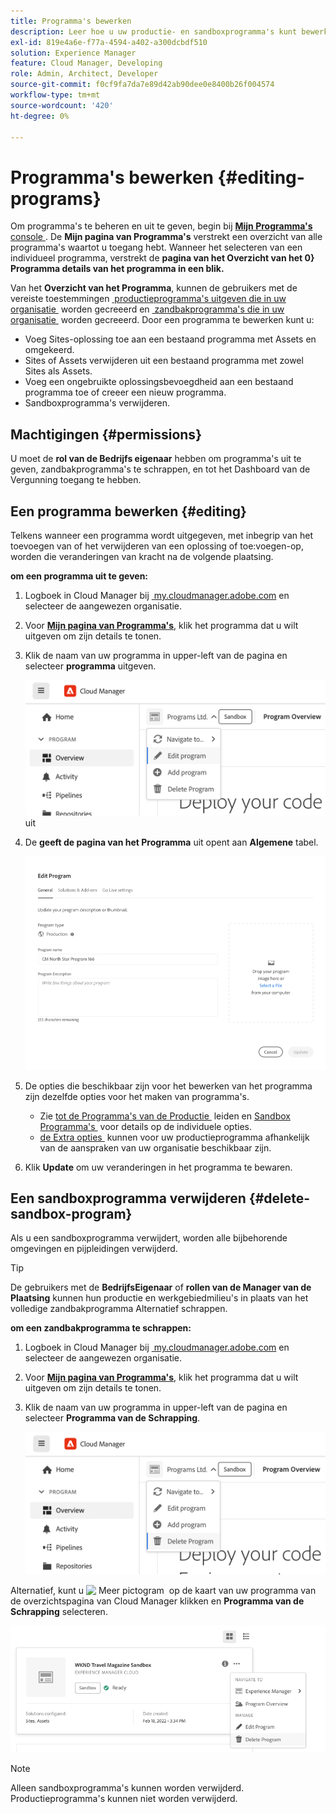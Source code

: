 ```yaml
---
title: Programma's bewerken
description: Leer hoe u uw productie- en sandboxprogramma's kunt bewerken om de opties aan te passen nadat u deze hebt gemaakt.
exl-id: 819e4a6e-f77a-4594-a402-a300dcbdf510
solution: Experience Manager
feature: Cloud Manager, Developing
role: Admin, Architect, Developer
source-git-commit: f0cf9fa7da7e89d42ab90dee0e8400b26f004574
workflow-type: tm+mt
source-wordcount: '420'
ht-degree: 0%

---
```



# Programma&#39;s bewerken {#editing-programs}

Om programma&#39;s te beheren en uit te geven, begin bij [**Mijn Programma&#39;s** console &#x200B;](/help/implementing/cloud-manager/navigation.md). De **Mijn pagina van Programma&#39;s** verstrekt een overzicht van alle programma&#39;s waartot u toegang hebt. Wanneer het selecteren van een individueel programma, verstrekt de **pagina van het Overzicht van het 0&rbrace; Programma details van het programma in een blik.**

Van het **Overzicht van het Programma**, kunnen de gebruikers met de vereiste toestemmingen [&#x200B; productieprogramma&#39;s uitgeven die in uw organisatie &#x200B;](creating-production-programs.md) worden gecreeerd en [&#x200B; zandbakprogramma&#39;s die in uw organisatie &#x200B;](creating-sandbox-programs.md) worden gecreeerd. Door een programma te bewerken kunt u:

* Voeg Sites-oplossing toe aan een bestaand programma met Assets en omgekeerd.
* Sites of Assets verwijderen uit een bestaand programma met zowel Sites als Assets.
* Voeg een ongebruikte oplossingsbevoegdheid aan een bestaand programma toe of creeer een nieuw programma.
* Sandboxprogramma&#39;s verwijderen.

## Machtigingen {#permissions}

U moet de **rol van de Bedrijfs eigenaar** hebben om programma&#39;s uit te geven, zandbakprogramma&#39;s te schrappen, en tot het Dashboard van de Vergunning toegang te hebben.

## Een programma bewerken {#editing}

Telkens wanneer een programma wordt uitgegeven, met inbegrip van het toevoegen van of het verwijderen van een oplossing of toe:voegen-op, worden die veranderingen van kracht na de volgende plaatsing.

**om een programma uit te geven:**

1. Logboek in Cloud Manager bij [&#x200B; my.cloudmanager.adobe.com &#x200B;](https://my.cloudmanager.adobe.com/) en selecteer de aangewezen organisatie.

1. Voor **[Mijn pagina van Programma&#39;s](#my-programs)**, klik het programma dat u wilt uitgeven om zijn details te tonen.

1. Klik de naam van uw programma in upper-left van de pagina en selecteer **programma** uitgeven.

   ![&#x200B; geef programmaoptie &#x200B;](assets/edit-program-overview.png) uit

1. De **geeft de pagina van het Programma** uit opent aan **Algemene** tabel.

   ![&#x200B; Algemene tabel &#x200B;](assets/edit-program-prod1.png)

1. De opties die beschikbaar zijn voor het bewerken van het programma zijn dezelfde opties voor het maken van programma&#39;s.
   * Zie [&#x200B; tot de Programma&#39;s van de Productie &#x200B;](/help/implementing/cloud-manager/getting-access-to-aem-in-cloud/creating-production-programs.md) leiden en [&#x200B; Sandbox Programma&#39;s &#x200B;](/help/implementing/cloud-manager/getting-access-to-aem-in-cloud/creating-sandbox-programs.md) voor details op de individuele opties.
   * [&#x200B; de Extra opties &#x200B;](/help/implementing/cloud-manager/getting-access-to-aem-in-cloud/creating-production-programs.md#options) kunnen voor uw productieprogramma afhankelijk van de aanspraken van uw organisatie beschikbaar zijn.

1. Klik **Update** om uw veranderingen in het programma te bewaren.

## Een sandboxprogramma verwijderen {#delete-sandbox-program}

Als u een sandboxprogramma verwijdert, worden alle bijbehorende omgevingen en pijpleidingen verwijderd.

>[!TIP]
>
>De gebruikers met de **BedrijfsEigenaar** of **rollen van de Manager van de Plaatsing** kunnen hun productie en werkgebiedmilieu&#39;s in plaats van het volledige zandbakprogramma Alternatief schrappen.

**om een zandbakprogramma te schrappen:**

1. Logboek in Cloud Manager bij [&#x200B; my.cloudmanager.adobe.com &#x200B;](https://my.cloudmanager.adobe.com/) en selecteer de aangewezen organisatie.

1. Voor **[Mijn pagina van Programma&#39;s](#my-programs)**, klik het programma dat u wilt uitgeven om zijn details te tonen.

1. Klik de naam van uw programma in upper-left van de pagina en selecteer **Programma van de Schrapping**.

   ![&#x200B; de programmaoptie van de Schrapping &#x200B;](assets/delete-sandbox1.png)

Alternatief, kunt u ![&#x200B; Meer pictogram &#x200B;](https://spectrum.adobe.com/static/icons/workflow_18/Smock_More_18_N.svg) op de kaart van uw programma van de overzichtspagina van Cloud Manager klikken en **Programma van de Schrapping** selecteren.

![&#x200B; Schrap zandbak van programmakaart &#x200B;](assets/delete-sandbox2.png)

>[!NOTE]
>
>Alleen sandboxprogramma&#39;s kunnen worden verwijderd. Productieprogramma&#39;s kunnen niet worden verwijderd.
